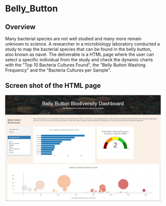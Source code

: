 # Belly_Button

## Overview
Many bacterial species are not well studied and many more remain unknown to science. A researcher in a microbiology laboratory conducted a study to map the bacterial species that can be found in the belly button, also known as navel. 
The deliverable is a HTML page where the user can select a specific individual from the study and check the dynamic charts with the "Top 10 Bacteria Cultures Found", the "Belly Button Washing Frequency" and the "Bacteria Cultures per Sample". 

## Screen shot of the HTML page
  ![ScreenShot]( https://github.com/liviamiyabara/Belly_Button/blob/main/images/HTML_page.png)

